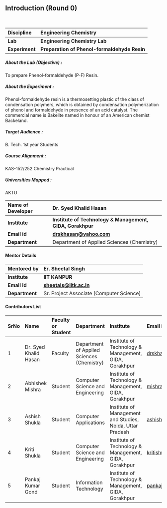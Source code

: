 ## Introduction (Round 0)
<br>

<b>Discipline | <b>Engineering Chemistry
:--|:--|
<b> Lab | <b>  Engineering Chemistry Lab
<b> Experiment|     <b> Preparation of Phenol-formaldehyde Resin

<h5> About the Lab (Objective) : </h5>

To prepare Phenol-formaldehyde (P-F) Resin.

<h5> About the Experiment : </h5>

Phenol-formaldehyde resin is a thermosetting plastic of the class of condensation polymers, which is obtained by condensation polymerization of phenol and formaldehyde in presence of an acid catalyst. The commercial name is Bakelite named in honour of an American chemist Backeland.

<h5> Target Audience : </h5>

B. Tech. 1st year Students

<h5> Course Alignment : </h5>

KAS-152/252 Chemistry Practical

<h5> Universities Mapped : </h5>

AKTU

<b>Name of Developer | <b> Dr. Syed Khalid Hasan
:--|:--|
<b> Institute | <b> Institute of Technology & Management, GIDA, Gorakhpur
<b> Email id|     <b> drskhasan@yahoo.com
<b> Department | Department of Applied Sciences (Chemistry)

#### Mentor Details

<b>Mentored by | <b> Er. Sheetal Singh
:--|:--|
<b> Institute | <b> IIT KANPUR
<b> Email id|     <b> sheetals@iitk.ac.in
<b> Department | Sr. Project Associate (Computer Science) 

#### Contributors List

SrNo | Name | Faculty or Student | Department| Institute | Email id
:--|:--|:--|:--|:--|:--|
1 | Dr. Syed Khalid Hasan | Faculty | Department of Applied Sciences (Chemistry) | Institute of Technology & Management, GIDA, Gorakhpur | drskhasan@yahoo.com
2 | Abhishek Mishra | Student | Computer Science and Engineering | Institute of Technology & Management, GIDA, Gorakhpur |mishraabhi8924@gmail.com
3 | Ashish Shukla | Student | Computer Applications| Institute of Management  and Studies, Noida, Uttar Pradesh | ashishgkp22@yahoo.com
4 | Kriti Shukla | Student | Computer Science and Engineering | Institute of Technology & Management, GIDA, Gorakhpur | kritishukla2019@gmail.com
5 | Pankaj Kumar Gond | Student | Information Technology | Institute of Technology & Management, GIDA, Gorakhpur | pankajkumargond79@gmail.com


<br> </b>
